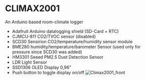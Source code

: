 # CLIMAX2001
An Arduino based room-climate logger

- Adafruit Arduino datalogging shield (SD-Card + RTC)
- CJMCU-811 CO2/TVOC sensor (disabled)
- SCD30 Sensirion CO2/temperature/humidity sensor module
- BME280 humidity/temperature/barometer Sensor (used only for pressure since SCD30 was added)
- HM3301 Seeed PM2.5 Dust Detection Sensor
- LDR Light Sensor
- SSD1306 OLED Display 0,96"
- Push button to toggle display on/off
![Climax2001_front](https://user-images.githubusercontent.com/52123868/236780165-3b59ef0f-1c78-4aa1-a62c-2104123e7b28.JPG)
